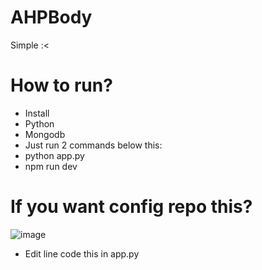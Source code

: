 # AHPBody
Simple :&lt;

# How to run?
- Install
- Python
- Mongodb
- Just run 2 commands below this:
- python app.py
- npm run dev

# If you want config repo this?
![image](https://github.com/user-attachments/assets/132ab8f2-2e9d-42c1-bf09-97f468da98b5)
- Edit line code this in app.py
